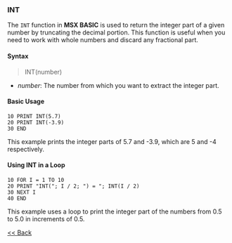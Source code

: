 ### INT

The `INT` function in **MSX BASIC** is used to return the integer part of a given number by truncating the decimal portion. This function is useful when you need to work with whole numbers and discard any fractional part.

#### Syntax
>INT(number)

- *number*: The number from which you want to extract the integer part.

#### Basic Usage
```basic
10 PRINT INT(5.7)
20 PRINT INT(-3.9)
30 END
```

This example prints the integer parts of 5.7 and -3.9, which are 5 and -4 respectively.

#### Using INT in a Loop

```basic
10 FOR I = 1 TO 10
20 PRINT "INT("; I / 2; ") = "; INT(I / 2)
30 NEXT I
40 END
```
This example uses a loop to print the integer part of the numbers from 0.5 to 5.0 in increments of 0.5.

[<< Back](./index.md)